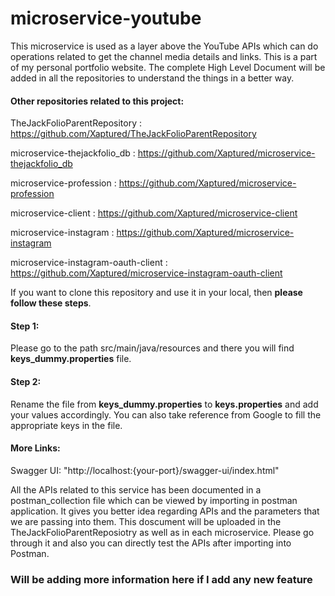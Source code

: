 # microservice-youtube

This microservice is used as a layer above the YouTube APIs which can do operations related to get the channel media details and links.
This is a part of my personal portfolio website.
The complete High Level Document will be added in all the repositories to understand the things in a better way.

#### Other repositories related to this project:

TheJackFolioParentRepository : https://github.com/Xaptured/TheJackFolioParentRepository

microservice-thejackfolio_db : https://github.com/Xaptured/microservice-thejackfolio_db

microservice-profession : https://github.com/Xaptured/microservice-profession

microservice-client : https://github.com/Xaptured/microservice-client

microservice-instagram : https://github.com/Xaptured/microservice-instagram

microservice-instagram-oauth-client : https://github.com/Xaptured/microservice-instagram-oauth-client

If you want to clone this repository and use it in your local, then **please follow these steps**.

#### Step 1:
Please go to the path src/main/java/resources and there you will find **keys_dummy.properties** file.

#### Step 2:
Rename the file from **keys_dummy.properties** to **keys.properties** and add your values accordingly.
You can also take reference from Google to fill the appropriate keys in the file.


#### More Links:
Swagger UI: "http://localhost:{your-port}/swagger-ui/index.html"

All the APIs related to this service has been documented in a postman_collection file which can be viewed by importing in postman application. It gives you better idea regarding APIs and the parameters that we are passing into them.
This doscument will be uploaded in the TheJackFolioParentReposiotry as well as in each microservice. Please go through it and also you can directly test the APIs after importing into Postman.


### Will be adding more information here if I add any new feature 
